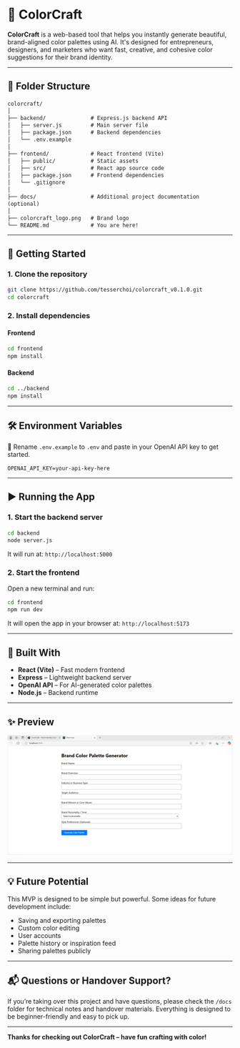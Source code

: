 # 🎨 ColorCraft

**ColorCraft** is a web-based tool that helps you instantly generate beautiful, brand-aligned color palettes using AI. It's designed for entrepreneurs, designers, and marketers who want fast, creative, and cohesive color suggestions for their brand identity.

---

## 📂 Folder Structure

```
colorcraft/
│
├── backend/              # Express.js backend API
│   ├── server.js         # Main server file
│   ├── package.json      # Backend dependencies
│   └── .env.example
│
├── frontend/             # React frontend (Vite)
│   ├── public/           # Static assets
│   ├── src/              # React app source code
│   ├── package.json      # Frontend dependencies
│   └── .gitignore
│
├── docs/                 # Additional project documentation (optional)
│
├── colorcraft_logo.png   # Brand logo
└── README.md             # You are here!
```

---

## 🚀 Getting Started

### 1. Clone the repository

```bash
git clone https://github.com/tesserchoi/colorcraft_v0.1.0.git
cd colorcraft
```

### 2. Install dependencies

#### Frontend

```bash
cd frontend
npm install
```

#### Backend

```bash
cd ../backend
npm install
```

---

## 🛠 Environment Variables

🔑 Rename `.env.example` to `.env` and paste in your OpenAI API key to get started.

```
OPENAI_API_KEY=your-api-key-here
```

---

## ▶️ Running the App

### 1. Start the backend server

```bash
cd backend
node server.js
```

It will run at: `http://localhost:5000`

### 2. Start the frontend

Open a new terminal and run:

```bash
cd frontend
npm run dev
```

It will open the app in your browser at: `http://localhost:5173`

---

## 🧠 Built With

- **React (Vite)** – Fast modern frontend
- **Express** – Lightweight backend server
- **OpenAI API** – For AI-generated color palettes
- **Node.js** – Backend runtime

---

## ✨ Preview

![ColorCraft Screenshot](./frontend/public/screenshot.png)


---

## 💡 Future Potential

This MVP is designed to be simple but powerful. Some ideas for future development include:
- Saving and exporting palettes
- Custom color editing
- User accounts
- Palette history or inspiration feed
- Sharing palettes publicly

---

## 📬 Questions or Handover Support?

If you’re taking over this project and have questions, please check the `/docs` folder for technical notes and handover materials. Everything is designed to be beginner-friendly and easy to pick up.

---

**Thanks for checking out ColorCraft – have fun crafting with color!**
